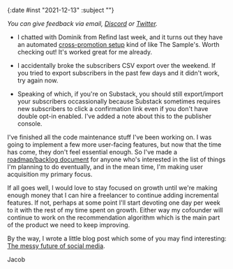 {:date #inst "2021-12-13" :subject ""}

*You can give feedback via email, [Discord](https://discord.gg/xAumsfVyRd) or [Twitter](https://twitter.com/the_sample_umm).*

 - I chatted with Dominik from Refind last week, and it turns out they have an automated [cross-promotion setup](https://refind.com/cross-promo) kind of like The Sample's. Worth checking out! It's worked great for me already.

 - I accidentally broke the subscribers CSV export over the weekend. If you tried to export subscribers in the past few days and it didn't work, try again now.

 - Speaking of which, if you're on Substack, you should still export/import your subscribers occassionally because Substack sometimes requires new subscribers to click a confirmation link even if you don't have double opt-in enabled. I've added a note about this to the publisher console.

I've finished all the code maintenance stuff I've been working on. I was going to implement a few more user-facing features, but now that the time has come, they don't feel essential enough. So I've made a [roadmap/backlog document]() for anyone who's interested in the list of things I'm planning to do eventually, and in the mean time, I'm making user acquisition my primary focus.

If all goes well, I would love to stay focused on growth until we're making enough money that I can hire a freelancer to continue adding incremental features. If not, perhaps at some point I'll start devoting one day per week to it with the rest of my time spent on growth. Either way my cofounder will continue to work on the recommendation algorithm which is the main part of the product we need to keep improving.

By the way, I wrote a little blog post which some of you may find interesting: [The messy future of social media](https://jacobobryant.com/p/messy-future-social-media/).

Jacob
